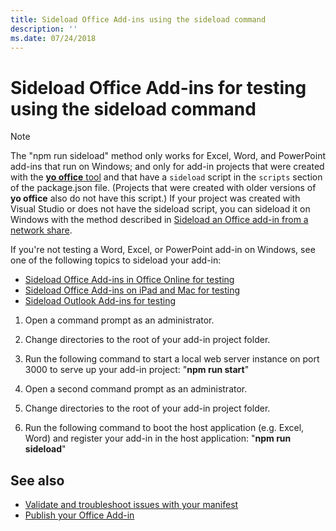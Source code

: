 ```yaml
---
title: Sideload Office Add-ins using the sideload command
description: ''
ms.date: 07/24/2018
---
```


# Sideload Office Add-ins for testing using the **sideload command**
 >[!NOTE]
>The "npm run sideload" method only works for Excel, Word, and PowerPoint add-ins that run on Windows; and only for add-in projects that were created with the [**yo office** tool](https://github.com/OfficeDev/generator-office) and that have a `sideload` script in the `scripts` section of the package.json file. (Projects that were created with older versions of **yo office** also do not have this script.) If your project was created with Visual Studio or does not have the sideload script, you can sideload it on Windows with the method described in [Sideload an Office add-in from a network share](create-a-network-shared-folder-catalog-for-task-pane-and-content-add-ins.md).
>
> If you're not testing a Word, Excel, or PowerPoint add-in on Windows, see one of the following topics to sideload your add-in:
> 
> - [Sideload Office Add-ins in Office Online for testing](sideload-office-add-ins-for-testing.md)
> - [Sideload Office Add-ins on iPad and Mac for testing](sideload-an-office-add-in-on-ipad-and-mac.md)
> - [Sideload Outlook Add-ins for testing](https://docs.microsoft.com/outlook/add-ins/sideload-outlook-add-ins-for-testing)

1. Open a command prompt as an administrator.

2. Change directories to the root of your add-in project folder.

3. Run the following command to start a local web server instance on port 3000 to serve up your add-in project: "**npm run start**"

4. Open a second command prompt as an administrator.

5. Change directories to the root of your add-in project folder.

6. Run the following command to boot the host application (e.g. Excel, Word) and register your add-in in the host application: "**npm run sideload**"

## See also

- [Validate and troubleshoot issues with your manifest](troubleshoot-manifest.md)
- [Publish your Office Add-in](../publish/publish.md)